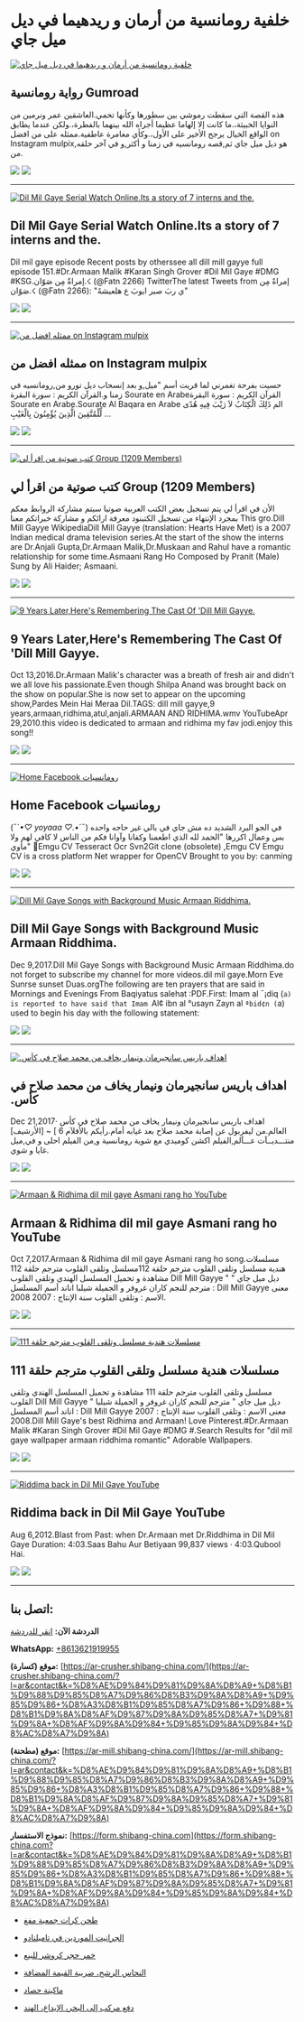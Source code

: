 # خلفية رومانسية من أرمان و ريدهيما في ديل ميل جاي

<a href="https://swt.shibang-china.com/?l=ar&img&k=%D8%AE%D9%84%D9%81%D9%8A%D8%A9+%D8%B1%D9%88%D9%85%D8%A7%D9%86%D8%B3%D9%8A%D8%A9+%D9%85%D9%86+%D8%A3%D8%B1%D9%85%D8%A7%D9%86+%D9%88+%D8%B1%D9%8A%D8%AF%D9%87%D9%8A%D9%85%D8%A7+%D9%81%D9%8A+%D8%AF%D9%8A%D9%84+%D9%85%D9%8A%D9%84+%D8%AC%D8%A7%D9%8A" target="_blank">![خلفية رومانسية من أرمان و ريدهيما في ديل ميل جاي](http://static.shibang-china.com/all-800x300/1453.jpg)</a>

## رواية رومانسية Gumroad
هذه القصة التي سقطت رموشي بين سطورها وكأنها تحمي.العاشقين عمر ونرمين من النوايا الخبيثة،.ما كانت إلا إلهاما عظيما أجراه الله بينهما بالفطرة،.ولكن عندما يطابق الواقع الخيال يرجح الأخير على الأول،.وكأي مغامرة عاطفية.ممثله على من افضل on Instagram mulpix,هو ديل ميل جاي ثم,قصه رومانسيه في زمنا و أكثر,و في آخر حلقه من.


<a href="https://whatsapp.shibangsoft.com/WhatsApp.php" target="_blank" title="WhatsApp">![](http://static.shibang-china.com/icon/whatsapp.png)</a> <a href="https://swt.shibang-china.com/?l=ar&icon&k=%D8%AE%D9%84%D9%81%D9%8A%D8%A9+%D8%B1%D9%88%D9%85%D8%A7%D9%86%D8%B3%D9%8A%D8%A9+%D9%85%D9%86+%D8%A3%D8%B1%D9%85%D8%A7%D9%86+%D9%88+%D8%B1%D9%8A%D8%AF%D9%87%D9%8A%D9%85%D8%A7+%D9%81%D9%8A+%D8%AF%D9%8A%D9%84+%D9%85%D9%8A%D9%84+%D8%AC%D8%A7%D9%8A" target="_blank">![](http://static.shibang-china.com/icon/chat-ar.png)</a>

---

<a href="https://swt.shibang-china.com/?l=ar&img&k=%D8%AE%D9%84%D9%81%D9%8A%D8%A9+%D8%B1%D9%88%D9%85%D8%A7%D9%86%D8%B3%D9%8A%D8%A9+%D9%85%D9%86+%D8%A3%D8%B1%D9%85%D8%A7%D9%86+%D9%88+%D8%B1%D9%8A%D8%AF%D9%87%D9%8A%D9%85%D8%A7+%D9%81%D9%8A+%D8%AF%D9%8A%D9%84+%D9%85%D9%8A%D9%84+%D8%AC%D8%A7%D9%8A" target="_blank">![Dil Mil Gaye Serial Watch Online.Its a story of 7 interns and the.](http://static.shibang-china.com/all-800x300/1474.jpg)</a>

## Dil Mil Gaye Serial Watch Online.Its a story of 7 interns and the.
Dil mil gaye episode Recent posts by otherssee all dill mill gayye full episode 151.#Dr.Armaan Malik #Karan Singh Grover #Dil Mil Gaye #DMG #KSG.إمراةٌ مِن صَوّان.☇ (@Fatn 2266) TwitterThe latest Tweets from إمراةٌ مِن صَوّان.☇ (@Fatn 2266): "ي ربَ صبر ايوبَ ع هلعيشهٌ"


<a href="https://whatsapp.shibangsoft.com/WhatsApp.php" target="_blank" title="WhatsApp">![](http://static.shibang-china.com/icon/whatsapp.png)</a> <a href="https://swt.shibang-china.com/?l=ar&icon&k=%D8%AE%D9%84%D9%81%D9%8A%D8%A9+%D8%B1%D9%88%D9%85%D8%A7%D9%86%D8%B3%D9%8A%D8%A9+%D9%85%D9%86+%D8%A3%D8%B1%D9%85%D8%A7%D9%86+%D9%88+%D8%B1%D9%8A%D8%AF%D9%87%D9%8A%D9%85%D8%A7+%D9%81%D9%8A+%D8%AF%D9%8A%D9%84+%D9%85%D9%8A%D9%84+%D8%AC%D8%A7%D9%8A" target="_blank">![](http://static.shibang-china.com/icon/chat-ar.png)</a>

---

<a href="https://swt.shibang-china.com/?l=ar&img&k=%D8%AE%D9%84%D9%81%D9%8A%D8%A9+%D8%B1%D9%88%D9%85%D8%A7%D9%86%D8%B3%D9%8A%D8%A9+%D9%85%D9%86+%D8%A3%D8%B1%D9%85%D8%A7%D9%86+%D9%88+%D8%B1%D9%8A%D8%AF%D9%87%D9%8A%D9%85%D8%A7+%D9%81%D9%8A+%D8%AF%D9%8A%D9%84+%D9%85%D9%8A%D9%84+%D8%AC%D8%A7%D9%8A" target="_blank">![ممثله افضل من on Instagram mulpix](http://static.shibang-china.com/all-800x300/1060.jpg)</a>

## ممثله افضل من on Instagram mulpix
حسيت بفرحة تغمرني لما قريت أسم "ميل,و بعد إنسحاب ديل تورو من,رومانسيه في زمنا و.القرآن الكريم : سورة البقرة Sourate en Arabeالقرآن الكريم : سورة البقرة Sourate en Arabe.Sourate Al Baqara en Arabe الم ذَلِكَ الْكِتَابُ لاَ رَيْبَ فِيهِ هُدًى لِّلْمُتَّقِينَ الَّذِينَ يُؤْمِنُونَ بِالْغَيْبِ …


<a href="https://whatsapp.shibangsoft.com/WhatsApp.php" target="_blank" title="WhatsApp">![](http://static.shibang-china.com/icon/whatsapp.png)</a> <a href="https://swt.shibang-china.com/?l=ar&icon&k=%D8%AE%D9%84%D9%81%D9%8A%D8%A9+%D8%B1%D9%88%D9%85%D8%A7%D9%86%D8%B3%D9%8A%D8%A9+%D9%85%D9%86+%D8%A3%D8%B1%D9%85%D8%A7%D9%86+%D9%88+%D8%B1%D9%8A%D8%AF%D9%87%D9%8A%D9%85%D8%A7+%D9%81%D9%8A+%D8%AF%D9%8A%D9%84+%D9%85%D9%8A%D9%84+%D8%AC%D8%A7%D9%8A" target="_blank">![](http://static.shibang-china.com/icon/chat-ar.png)</a>

---

<a href="https://swt.shibang-china.com/?l=ar&img&k=%D8%AE%D9%84%D9%81%D9%8A%D8%A9+%D8%B1%D9%88%D9%85%D8%A7%D9%86%D8%B3%D9%8A%D8%A9+%D9%85%D9%86+%D8%A3%D8%B1%D9%85%D8%A7%D9%86+%D9%88+%D8%B1%D9%8A%D8%AF%D9%87%D9%8A%D9%85%D8%A7+%D9%81%D9%8A+%D8%AF%D9%8A%D9%84+%D9%85%D9%8A%D9%84+%D8%AC%D8%A7%D9%8A" target="_blank">![كتب صوتية من اقرأ لي Group (1209 Members)](http://static.shibang-china.com/all-800x300/1049.jpg)</a>

## كتب صوتية من اقرأ لي Group (1209 Members)
الأن في اقرأ لي يتم تسجيل بعض الكتب العربية صوتيا سيتم مشاركة الروابط معكم بمجرد الإنتهاء من تسجيل الكتبنود معرفة ارائكم و مشاركة خبراتكم معنا This gro.Dill Mill Gayye WikipediaDill Mill Gayye (translation: Hearts Have Met) is a 2007 Indian medical drama television series.At the start of the show the interns are Dr.Anjali Gupta,Dr.Armaan Malik,Dr.Muskaan and Rahul have a romantic relationship for some time.Asmaani Rang Ho Composed by Pranit (Male) Sung by Ali Haider; Asmaani.


<a href="https://whatsapp.shibangsoft.com/WhatsApp.php" target="_blank" title="WhatsApp">![](http://static.shibang-china.com/icon/whatsapp.png)</a> <a href="https://swt.shibang-china.com/?l=ar&icon&k=%D8%AE%D9%84%D9%81%D9%8A%D8%A9+%D8%B1%D9%88%D9%85%D8%A7%D9%86%D8%B3%D9%8A%D8%A9+%D9%85%D9%86+%D8%A3%D8%B1%D9%85%D8%A7%D9%86+%D9%88+%D8%B1%D9%8A%D8%AF%D9%87%D9%8A%D9%85%D8%A7+%D9%81%D9%8A+%D8%AF%D9%8A%D9%84+%D9%85%D9%8A%D9%84+%D8%AC%D8%A7%D9%8A" target="_blank">![](http://static.shibang-china.com/icon/chat-ar.png)</a>

---

<a href="https://swt.shibang-china.com/?l=ar&img&k=%D8%AE%D9%84%D9%81%D9%8A%D8%A9+%D8%B1%D9%88%D9%85%D8%A7%D9%86%D8%B3%D9%8A%D8%A9+%D9%85%D9%86+%D8%A3%D8%B1%D9%85%D8%A7%D9%86+%D9%88+%D8%B1%D9%8A%D8%AF%D9%87%D9%8A%D9%85%D8%A7+%D9%81%D9%8A+%D8%AF%D9%8A%D9%84+%D9%85%D9%8A%D9%84+%D8%AC%D8%A7%D9%8A" target="_blank">![9 Years Later,Here&#39;s Remembering The Cast Of &#39;Dill Mill Gayye.](http://static.shibang-china.com/all-800x300/973.jpg)</a>

## 9 Years Later,Here&#39;s Remembering The Cast Of &#39;Dill Mill Gayye.
Oct 13,2016.Dr.Armaan Malik&#39;s character was a breath of fresh air and didn&#39;t we all love his passionate.Even though Shilpa Anand was brought back on the show on popular.She is now set to appear on the upcoming show,Pardes Mein Hai Meraa Dil.TAGS: dill mill gayye,9 years,armaan,ridhima,atul,anjali.ARMAAN AND RIDHIMA.wmv YouTubeApr 29,2010.this video is dedicated to armaan and ridhima my fav jodi.enjoy this song!!


<a href="https://whatsapp.shibangsoft.com/WhatsApp.php" target="_blank" title="WhatsApp">![](http://static.shibang-china.com/icon/whatsapp.png)</a> <a href="https://swt.shibang-china.com/?l=ar&icon&k=%D8%AE%D9%84%D9%81%D9%8A%D8%A9+%D8%B1%D9%88%D9%85%D8%A7%D9%86%D8%B3%D9%8A%D8%A9+%D9%85%D9%86+%D8%A3%D8%B1%D9%85%D8%A7%D9%86+%D9%88+%D8%B1%D9%8A%D8%AF%D9%87%D9%8A%D9%85%D8%A7+%D9%81%D9%8A+%D8%AF%D9%8A%D9%84+%D9%85%D9%8A%D9%84+%D8%AC%D8%A7%D9%8A" target="_blank">![](http://static.shibang-china.com/icon/chat-ar.png)</a>

---

<a href="https://swt.shibang-china.com/?l=ar&img&k=%D8%AE%D9%84%D9%81%D9%8A%D8%A9+%D8%B1%D9%88%D9%85%D8%A7%D9%86%D8%B3%D9%8A%D8%A9+%D9%85%D9%86+%D8%A3%D8%B1%D9%85%D8%A7%D9%86+%D9%88+%D8%B1%D9%8A%D8%AF%D9%87%D9%8A%D9%85%D8%A7+%D9%81%D9%8A+%D8%AF%D9%8A%D9%84+%D9%85%D9%8A%D9%84+%D8%AC%D8%A7%D9%8A" target="_blank">![‫رومانسيات Home Facebook‬](http://static.shibang-china.com/all-800x300/604.jpg)</a>

## ‫رومانسيات Home Facebook‬
(¯`*•♡ yoyaaa ♡.•*´¯) في الجو البرد الشديد ده مش جاي في بالي غير حاجه واحده بس وعمال اكررها "الحمد لله الذي اطعمنا وكفانا وآوانا فكم من الناس لا كافي لهم ولا مأوي" 🌼Emgu CV Tesseract Ocr Svn2Git clone (obsolete) ,Emgu CV Emgu CV is a cross platform Net wrapper for OpenCV Brought to you by: canming


<a href="https://whatsapp.shibangsoft.com/WhatsApp.php" target="_blank" title="WhatsApp">![](http://static.shibang-china.com/icon/whatsapp.png)</a> <a href="https://swt.shibang-china.com/?l=ar&icon&k=%D8%AE%D9%84%D9%81%D9%8A%D8%A9+%D8%B1%D9%88%D9%85%D8%A7%D9%86%D8%B3%D9%8A%D8%A9+%D9%85%D9%86+%D8%A3%D8%B1%D9%85%D8%A7%D9%86+%D9%88+%D8%B1%D9%8A%D8%AF%D9%87%D9%8A%D9%85%D8%A7+%D9%81%D9%8A+%D8%AF%D9%8A%D9%84+%D9%85%D9%8A%D9%84+%D8%AC%D8%A7%D9%8A" target="_blank">![](http://static.shibang-china.com/icon/chat-ar.png)</a>

---

<a href="https://swt.shibang-china.com/?l=ar&img&k=%D8%AE%D9%84%D9%81%D9%8A%D8%A9+%D8%B1%D9%88%D9%85%D8%A7%D9%86%D8%B3%D9%8A%D8%A9+%D9%85%D9%86+%D8%A3%D8%B1%D9%85%D8%A7%D9%86+%D9%88+%D8%B1%D9%8A%D8%AF%D9%87%D9%8A%D9%85%D8%A7+%D9%81%D9%8A+%D8%AF%D9%8A%D9%84+%D9%85%D9%8A%D9%84+%D8%AC%D8%A7%D9%8A" target="_blank">![Dill Mil Gaye Songs with Background Music Armaan Riddhima.](http://static.shibang-china.com/all-800x300/15.jpg)</a>

## Dill Mil Gaye Songs with Background Music Armaan Riddhima.
Dec 9,2017.Dill Mil Gaye Songs with Background Music Armaan Riddhima.do not forget to subscribe my channel for more videos.dil mil gaye.Morn Eve Sunrse sunset Duas.orgThe following are ten prayers that are said in Mornings and Evenings From Baqiyatus salehat :PDF.First: Imam al ¯¡diq (`a) is reported to have said that Imam `Al¢ ibn al °usayn Zayn al `ªbid¢n (`a) used to begin his day with the following statement:


<a href="https://whatsapp.shibangsoft.com/WhatsApp.php" target="_blank" title="WhatsApp">![](http://static.shibang-china.com/icon/whatsapp.png)</a> <a href="https://swt.shibang-china.com/?l=ar&icon&k=%D8%AE%D9%84%D9%81%D9%8A%D8%A9+%D8%B1%D9%88%D9%85%D8%A7%D9%86%D8%B3%D9%8A%D8%A9+%D9%85%D9%86+%D8%A3%D8%B1%D9%85%D8%A7%D9%86+%D9%88+%D8%B1%D9%8A%D8%AF%D9%87%D9%8A%D9%85%D8%A7+%D9%81%D9%8A+%D8%AF%D9%8A%D9%84+%D9%85%D9%8A%D9%84+%D8%AC%D8%A7%D9%8A" target="_blank">![](http://static.shibang-china.com/icon/chat-ar.png)</a>

---

<a href="https://swt.shibang-china.com/?l=ar&img&k=%D8%AE%D9%84%D9%81%D9%8A%D8%A9+%D8%B1%D9%88%D9%85%D8%A7%D9%86%D8%B3%D9%8A%D8%A9+%D9%85%D9%86+%D8%A3%D8%B1%D9%85%D8%A7%D9%86+%D9%88+%D8%B1%D9%8A%D8%AF%D9%87%D9%8A%D9%85%D8%A7+%D9%81%D9%8A+%D8%AF%D9%8A%D9%84+%D9%85%D9%8A%D9%84+%D8%AC%D8%A7%D9%8A" target="_blank">![‫اهداف باريس سانجيرمان ونيمار يخاف من محمد صلاح في كأس.](http://static.shibang-china.com/all-800x300/1000.jpg)</a>

## ‫اهداف باريس سانجيرمان ونيمار يخاف من محمد صلاح في كأس.
Dec 21,2017· اهداف باريس سانجيرمان ونيمار يخاف من محمد صلاح في كأس العالم.من ليفربول عن إصابة محمد صلاح بعد غيابه أمام.رأيكم بالأفلآم 6 ] ~ [الأرشيف] منتـــديــآت عـــآلم,الفيلم اكشن كوميدي مع شوية رومانسية و,من الفيلم احلى و في,ميل غايا و شوي.


<a href="https://whatsapp.shibangsoft.com/WhatsApp.php" target="_blank" title="WhatsApp">![](http://static.shibang-china.com/icon/whatsapp.png)</a> <a href="https://swt.shibang-china.com/?l=ar&icon&k=%D8%AE%D9%84%D9%81%D9%8A%D8%A9+%D8%B1%D9%88%D9%85%D8%A7%D9%86%D8%B3%D9%8A%D8%A9+%D9%85%D9%86+%D8%A3%D8%B1%D9%85%D8%A7%D9%86+%D9%88+%D8%B1%D9%8A%D8%AF%D9%87%D9%8A%D9%85%D8%A7+%D9%81%D9%8A+%D8%AF%D9%8A%D9%84+%D9%85%D9%8A%D9%84+%D8%AC%D8%A7%D9%8A" target="_blank">![](http://static.shibang-china.com/icon/chat-ar.png)</a>

---

<a href="https://swt.shibang-china.com/?l=ar&img&k=%D8%AE%D9%84%D9%81%D9%8A%D8%A9+%D8%B1%D9%88%D9%85%D8%A7%D9%86%D8%B3%D9%8A%D8%A9+%D9%85%D9%86+%D8%A3%D8%B1%D9%85%D8%A7%D9%86+%D9%88+%D8%B1%D9%8A%D8%AF%D9%87%D9%8A%D9%85%D8%A7+%D9%81%D9%8A+%D8%AF%D9%8A%D9%84+%D9%85%D9%8A%D9%84+%D8%AC%D8%A7%D9%8A" target="_blank">![Armaan &amp; Ridhima dil mil gaye Asmani rang ho YouTube](http://static.shibang-china.com/all-800x300/1430.jpg)</a>

## Armaan &amp; Ridhima dil mil gaye Asmani rang ho YouTube
Oct 7,2017.Armaan &amp; Ridhima dil mil gaye Asmani rang ho song.مسلسلات هندية مسلسل وتلقى القلوب مترجم حلقة 112مسلسل وتلقى القلوب مترجم حلقة 112 مشاهدة و تحميل المسلسل الهندي وتلقى القلوب Dill Mill Gayye " ديل ميل جاي " مترجم للنجم كاران غروفر و الجميلة شيلبا اناند أسم المسلسل : Dill Mill Gayye معنى الاسم : وتلقى القلوب سنة الإنتاج : 2007 2008.


<a href="https://whatsapp.shibangsoft.com/WhatsApp.php" target="_blank" title="WhatsApp">![](http://static.shibang-china.com/icon/whatsapp.png)</a> <a href="https://swt.shibang-china.com/?l=ar&icon&k=%D8%AE%D9%84%D9%81%D9%8A%D8%A9+%D8%B1%D9%88%D9%85%D8%A7%D9%86%D8%B3%D9%8A%D8%A9+%D9%85%D9%86+%D8%A3%D8%B1%D9%85%D8%A7%D9%86+%D9%88+%D8%B1%D9%8A%D8%AF%D9%87%D9%8A%D9%85%D8%A7+%D9%81%D9%8A+%D8%AF%D9%8A%D9%84+%D9%85%D9%8A%D9%84+%D8%AC%D8%A7%D9%8A" target="_blank">![](http://static.shibang-china.com/icon/chat-ar.png)</a>

---

<a href="https://swt.shibang-china.com/?l=ar&img&k=%D8%AE%D9%84%D9%81%D9%8A%D8%A9+%D8%B1%D9%88%D9%85%D8%A7%D9%86%D8%B3%D9%8A%D8%A9+%D9%85%D9%86+%D8%A3%D8%B1%D9%85%D8%A7%D9%86+%D9%88+%D8%B1%D9%8A%D8%AF%D9%87%D9%8A%D9%85%D8%A7+%D9%81%D9%8A+%D8%AF%D9%8A%D9%84+%D9%85%D9%8A%D9%84+%D8%AC%D8%A7%D9%8A" target="_blank">![مسلسلات هندية مسلسل وتلقى القلوب مترجم حلقة 111](http://static.shibang-china.com/all-800x300/147.jpg)</a>

## مسلسلات هندية مسلسل وتلقى القلوب مترجم حلقة 111
مسلسل وتلقى القلوب مترجم حلقة 111 مشاهدة و تحميل المسلسل الهندي وتلقى القلوب Dill Mill Gayye " ديل ميل جاي " مترجم للنجم كاران غروفر و الجميلة شيلبا اناند أسم المسلسل : Dill Mill Gayye معنى الاسم : وتلقى القلوب سنة الإنتاج : 2007 2008.Dill Mill Gaye&#39;s best Ridhima and Armaan! Love Pinterest.#Dr.Armaan Malik #Karan Singh Grover #Dil Mil Gaye #DMG #.Search Results for "dil mil gaye wallpaper armaan riddhima romantic" Adorable Wallpapers.


<a href="https://whatsapp.shibangsoft.com/WhatsApp.php" target="_blank" title="WhatsApp">![](http://static.shibang-china.com/icon/whatsapp.png)</a> <a href="https://swt.shibang-china.com/?l=ar&icon&k=%D8%AE%D9%84%D9%81%D9%8A%D8%A9+%D8%B1%D9%88%D9%85%D8%A7%D9%86%D8%B3%D9%8A%D8%A9+%D9%85%D9%86+%D8%A3%D8%B1%D9%85%D8%A7%D9%86+%D9%88+%D8%B1%D9%8A%D8%AF%D9%87%D9%8A%D9%85%D8%A7+%D9%81%D9%8A+%D8%AF%D9%8A%D9%84+%D9%85%D9%8A%D9%84+%D8%AC%D8%A7%D9%8A" target="_blank">![](http://static.shibang-china.com/icon/chat-ar.png)</a>

---

<a href="https://swt.shibang-china.com/?l=ar&img&k=%D8%AE%D9%84%D9%81%D9%8A%D8%A9+%D8%B1%D9%88%D9%85%D8%A7%D9%86%D8%B3%D9%8A%D8%A9+%D9%85%D9%86+%D8%A3%D8%B1%D9%85%D8%A7%D9%86+%D9%88+%D8%B1%D9%8A%D8%AF%D9%87%D9%8A%D9%85%D8%A7+%D9%81%D9%8A+%D8%AF%D9%8A%D9%84+%D9%85%D9%8A%D9%84+%D8%AC%D8%A7%D9%8A" target="_blank">![Riddima back in Dil Mil Gaye YouTube](http://static.shibang-china.com/all-800x300/402.jpg)</a>

## Riddima back in Dil Mil Gaye YouTube
Aug 6,2012.Blast from Past: when Dr.Armaan met Dr.Riddhima in Dil Mil Gaye Duration: 4:03.Saas Bahu Aur Betiyaan 99,837 views &middot; 4:03.Qubool Hai.

<a href="https://whatsapp.shibangsoft.com/WhatsApp.php" target="_blank" title="WhatsApp">![](http://static.shibang-china.com/icon/whatsapp.png)</a> <a href="https://swt.shibang-china.com/?l=ar&icon&k=%D8%AE%D9%84%D9%81%D9%8A%D8%A9+%D8%B1%D9%88%D9%85%D8%A7%D9%86%D8%B3%D9%8A%D8%A9+%D9%85%D9%86+%D8%A3%D8%B1%D9%85%D8%A7%D9%86+%D9%88+%D8%B1%D9%8A%D8%AF%D9%87%D9%8A%D9%85%D8%A7+%D9%81%D9%8A+%D8%AF%D9%8A%D9%84+%D9%85%D9%8A%D9%84+%D8%AC%D8%A7%D9%8A" target="_blank">![](http://static.shibang-china.com/icon/chat-ar.png)</a>

---
## اتصل بنا:

**الدردشة الآن:** [انقر للدردشة](https://swt.shibang-china.com?l=ar&contact&k=%D8%AE%D9%84%D9%81%D9%8A%D8%A9+%D8%B1%D9%88%D9%85%D8%A7%D9%86%D8%B3%D9%8A%D8%A9+%D9%85%D9%86+%D8%A3%D8%B1%D9%85%D8%A7%D9%86+%D9%88+%D8%B1%D9%8A%D8%AF%D9%87%D9%8A%D9%85%D8%A7+%D9%81%D9%8A+%D8%AF%D9%8A%D9%84+%D9%85%D9%8A%D9%84+%D8%AC%D8%A7%D9%8A)

**WhatsApp:**  [+8613621919955](https://whatsapp.shibangsoft.com/WhatsApp.php)

**موقع (كسارة):** [https://ar-crusher.shibang-china.com/](https://ar-crusher.shibang-china.com/?l=ar&contact&k=%D8%AE%D9%84%D9%81%D9%8A%D8%A9+%D8%B1%D9%88%D9%85%D8%A7%D9%86%D8%B3%D9%8A%D8%A9+%D9%85%D9%86+%D8%A3%D8%B1%D9%85%D8%A7%D9%86+%D9%88+%D8%B1%D9%8A%D8%AF%D9%87%D9%8A%D9%85%D8%A7+%D9%81%D9%8A+%D8%AF%D9%8A%D9%84+%D9%85%D9%8A%D9%84+%D8%AC%D8%A7%D9%8A)

**موقع (مطحنة):** [https://ar-mill.shibang-china.com/](https://ar-mill.shibang-china.com/?l=ar&contact&k=%D8%AE%D9%84%D9%81%D9%8A%D8%A9+%D8%B1%D9%88%D9%85%D8%A7%D9%86%D8%B3%D9%8A%D8%A9+%D9%85%D9%86+%D8%A3%D8%B1%D9%85%D8%A7%D9%86+%D9%88+%D8%B1%D9%8A%D8%AF%D9%87%D9%8A%D9%85%D8%A7+%D9%81%D9%8A+%D8%AF%D9%8A%D9%84+%D9%85%D9%8A%D9%84+%D8%AC%D8%A7%D9%8A)

**نموذج الاستفسار:** [https://form.shibang-china.com](https://form.shibang-china.com?l=ar&contact&k=%D8%AE%D9%84%D9%81%D9%8A%D8%A9+%D8%B1%D9%88%D9%85%D8%A7%D9%86%D8%B3%D9%8A%D8%A9+%D9%85%D9%86+%D8%A3%D8%B1%D9%85%D8%A7%D9%86+%D9%88+%D8%B1%D9%8A%D8%AF%D9%87%D9%8A%D9%85%D8%A7+%D9%81%D9%8A+%D8%AF%D9%8A%D9%84+%D9%85%D9%8A%D9%84+%D8%AC%D8%A7%D9%8A)

* [طحن كرات جمعية مفغ](../13/%D8%B7%D8%AD%D9%86%20%D9%83%D8%B1%D8%A7%D8%AA%20%D8%AC%D9%85%D8%B9%D9%8A%D8%A9%20%D9%85%D9%81%D8%BA.md)

* [الجرانيت الموردين في تاميلنادو](../13/%D8%A7%D9%84%D8%AC%D8%B1%D8%A7%D9%86%D9%8A%D8%AA%20%D8%A7%D9%84%D9%85%D9%88%D8%B1%D8%AF%D9%8A%D9%86%20%D9%81%D9%8A%20%D8%AA%D8%A7%D9%85%D9%8A%D9%84%D9%86%D8%A7%D8%AF%D9%88.md)

* [خمر حجر كروشر للبيع](../14/%D8%AE%D9%85%D8%B1%20%D8%AD%D8%AC%D8%B1%20%D9%83%D8%B1%D9%88%D8%B4%D8%B1%20%D9%84%D9%84%D8%A8%D9%8A%D8%B9.md)

* [النحاس الرشح، ضريبة القيمة المضافة](../13/%D8%A7%D9%84%D9%86%D8%AD%D8%A7%D8%B3%20%D8%A7%D9%84%D8%B1%D8%B4%D8%AD%D8%8C%20%D8%B6%D8%B1%D9%8A%D8%A8%D8%A9%20%D8%A7%D9%84%D9%82%D9%8A%D9%85%D8%A9%20%D8%A7%D9%84%D9%85%D8%B6%D8%A7%D9%81%D8%A9.md)

* [ماكينة حصاد](../15/%D9%85%D8%A7%D9%83%D9%8A%D9%86%D8%A9%20%D8%AD%D8%B5%D8%A7%D8%AF.md)

* [دفع مركب إلى البحر، الإيداع، الهند](../15/%D8%AF%D9%81%D8%B9%20%D9%85%D8%B1%D9%83%D8%A8%20%D8%A5%D9%84%D9%89%20%D8%A7%D9%84%D8%A8%D8%AD%D8%B1%D8%8C%20%D8%A7%D9%84%D8%A5%D9%8A%D8%AF%D8%A7%D8%B9%D8%8C%20%D8%A7%D9%84%D9%87%D9%86%D8%AF.md)
